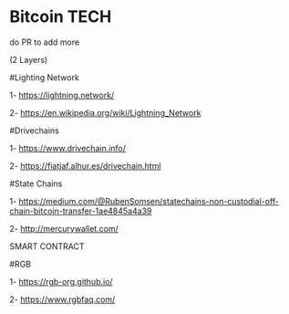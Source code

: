 # Bitcoin TECH 
do PR to add more 

(2 Layers)

#Lighting Network

1- https://lightning.network/

2- https://en.wikipedia.org/wiki/Lightning_Network


#Drivechains

1- https://www.drivechain.info/

2- https://fiatjaf.alhur.es/drivechain.html

#State Chains

1- https://medium.com/@RubenSomsen/statechains-non-custodial-off-chain-bitcoin-transfer-1ae4845a4a39

2- http://mercurywallet.com/

SMART CONTRACT 

#RGB

1- https://rgb-org.github.io/

2- https://www.rgbfaq.com/
